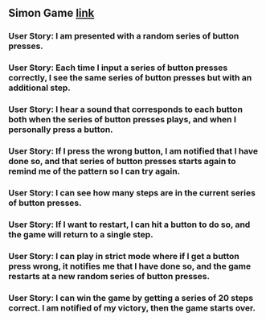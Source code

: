 
## Simon Game [link](https://codepen.io/ohohoreos/full/PjrgzB/)


### User Story: I am presented with a random series of button presses.
### User Story: Each time I input a series of button presses correctly, I see the same series of button presses but with an additional step.
### User Story: I hear a sound that corresponds to each button both when the series of button presses plays, and when I personally press a button.
### User Story: If I press the wrong button, I am notified that I have done so, and that series of button presses starts again to remind me of the pattern so I can try again.
### User Story: I can see how many steps are in the current series of button presses.
### User Story: If I want to restart, I can hit a button to do so, and the game will return to a single step.
### User Story: I can play in strict mode where if I get a button press wrong, it notifies me that I have done so, and the game restarts at a new random series of button presses.
### User Story: I can win the game by getting a series of 20 steps correct. I am notified of my victory, then the game starts over.
